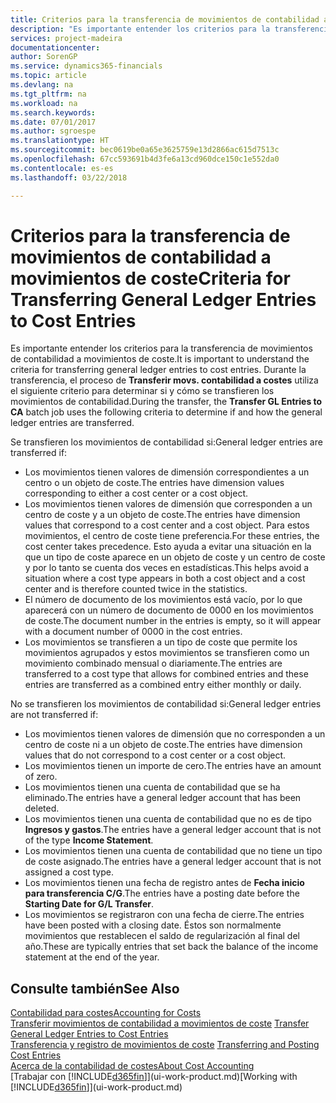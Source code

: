 ```yaml
---
title: Criterios para la transferencia de movimientos de contabilidad a movimientos de coste | Documentos de Microsoft
description: "Es importante entender los criterios para la transferencia de movimientos de contabilidad a movimientos de coste. Durante la transferencia, el proceso de **Transferir movs. contabilidad a costes** utiliza el siguiente criterio para determinar si y cómo se transfieren los movimientos de contabilidad."
services: project-madeira
documentationcenter: 
author: SorenGP
ms.service: dynamics365-financials
ms.topic: article
ms.devlang: na
ms.tgt_pltfrm: na
ms.workload: na
ms.search.keywords: 
ms.date: 07/01/2017
ms.author: sgroespe
ms.translationtype: HT
ms.sourcegitcommit: bec0619be0a65e3625759e13d2866ac615d7513c
ms.openlocfilehash: 67cc593691b4d3fe6a13cd960dce150c1e552da0
ms.contentlocale: es-es
ms.lasthandoff: 03/22/2018

---
```

# <a name="criteria-for-transferring-general-ledger-entries-to-cost-entries"></a><span data-ttu-id="e5b39-104">Criterios para la transferencia de movimientos de contabilidad a movimientos de coste</span><span class="sxs-lookup"><span data-stu-id="e5b39-104">Criteria for Transferring General Ledger Entries to Cost Entries</span></span>
<span data-ttu-id="e5b39-105">Es importante entender los criterios para la transferencia de movimientos de contabilidad a movimientos de coste.</span><span class="sxs-lookup"><span data-stu-id="e5b39-105">It is important to understand the criteria for transferring general ledger entries to cost entries.</span></span> <span data-ttu-id="e5b39-106">Durante la transferencia, el proceso de **Transferir movs. contabilidad a costes** utiliza el siguiente criterio para determinar si y cómo se transfieren los movimientos de contabilidad.</span><span class="sxs-lookup"><span data-stu-id="e5b39-106">During the transfer, the **Transfer GL Entries to CA** batch job uses the following criteria to determine if and how the general ledger entries are transferred.</span></span>  

<span data-ttu-id="e5b39-107">Se transfieren los movimientos de contabilidad si:</span><span class="sxs-lookup"><span data-stu-id="e5b39-107">General ledger entries are transferred if:</span></span>  

-   <span data-ttu-id="e5b39-108">Los movimientos tienen valores de dimensión correspondientes a un centro o un objeto de coste.</span><span class="sxs-lookup"><span data-stu-id="e5b39-108">The entries have dimension values corresponding to either a cost center or a cost object.</span></span>  
-   <span data-ttu-id="e5b39-109">Los movimientos tienen valores de dimensión que corresponden a un centro de coste y a un objeto de coste.</span><span class="sxs-lookup"><span data-stu-id="e5b39-109">The entries have dimension values that correspond to a cost center and a cost object.</span></span> <span data-ttu-id="e5b39-110">Para estos movimientos, el centro de coste tiene preferencia.</span><span class="sxs-lookup"><span data-stu-id="e5b39-110">For these entries, the cost center takes precedence.</span></span> <span data-ttu-id="e5b39-111">Esto ayuda a evitar una situación en la que un tipo de coste aparece en un objeto de coste y un centro de coste y por lo tanto se cuenta dos veces en estadísticas.</span><span class="sxs-lookup"><span data-stu-id="e5b39-111">This helps avoid a situation where a cost type appears in both a cost object and a cost center and is therefore counted twice in the statistics.</span></span>  
-   <span data-ttu-id="e5b39-112">El número de documento de los movimientos está vacío, por lo que aparecerá con un número de documento de 0000 en los movimientos de coste.</span><span class="sxs-lookup"><span data-stu-id="e5b39-112">The document number in the entries is empty, so it will appear with a document number of 0000 in the cost entries.</span></span>  
-   <span data-ttu-id="e5b39-113">Los movimientos se transfieren a un tipo de coste que permite los movimientos agrupados y estos movimientos se transfieren como un movimiento combinado mensual o diariamente.</span><span class="sxs-lookup"><span data-stu-id="e5b39-113">The entries are transferred to a cost type that allows for combined entries and these entries are transferred as a combined entry either monthly or daily.</span></span>  

<span data-ttu-id="e5b39-114">No se transfieren los movimientos de contabilidad si:</span><span class="sxs-lookup"><span data-stu-id="e5b39-114">General ledger entries are not transferred if:</span></span>  

-   <span data-ttu-id="e5b39-115">Los movimientos tienen valores de dimensión que no corresponden a un centro de coste ni a un objeto de coste.</span><span class="sxs-lookup"><span data-stu-id="e5b39-115">The entries have dimension values that do not correspond to a cost center or a cost object.</span></span>  
-   <span data-ttu-id="e5b39-116">Los movimientos tienen un importe de cero.</span><span class="sxs-lookup"><span data-stu-id="e5b39-116">The entries have an amount of zero.</span></span>  
-   <span data-ttu-id="e5b39-117">Los movimientos tienen una cuenta de contabilidad que se ha eliminado.</span><span class="sxs-lookup"><span data-stu-id="e5b39-117">The entries have a general ledger account that has been deleted.</span></span>  
-   <span data-ttu-id="e5b39-118">Los movimientos tienen una cuenta de contabilidad que no es de tipo **Ingresos y gastos**.</span><span class="sxs-lookup"><span data-stu-id="e5b39-118">The entries have a general ledger account that is not of the type **Income Statement**.</span></span>  
-   <span data-ttu-id="e5b39-119">Los movimientos tienen una cuenta de contabilidad que no tiene un tipo de coste asignado.</span><span class="sxs-lookup"><span data-stu-id="e5b39-119">The entries have a general ledger account that is not assigned a cost type.</span></span>  
-   <span data-ttu-id="e5b39-120">Los movimientos tienen una fecha de registro antes de **Fecha inicio para transferencia C/G**.</span><span class="sxs-lookup"><span data-stu-id="e5b39-120">The entries have a posting date before the **Starting Date for G/L Transfer**.</span></span>  
-   <span data-ttu-id="e5b39-121">Los movimientos se registraron con una fecha de cierre.</span><span class="sxs-lookup"><span data-stu-id="e5b39-121">The entries have been posted with a closing date.</span></span> <span data-ttu-id="e5b39-122">Éstos son normalmente movimientos que restablecen el saldo de regularización al final del año.</span><span class="sxs-lookup"><span data-stu-id="e5b39-122">These are typically entries that set back the balance of the income statement at the end of the year.</span></span>  

## <a name="see-also"></a><span data-ttu-id="e5b39-123">Consulte también</span><span class="sxs-lookup"><span data-stu-id="e5b39-123">See Also</span></span>  
[<span data-ttu-id="e5b39-124">Contabilidad para costes</span><span class="sxs-lookup"><span data-stu-id="e5b39-124">Accounting for Costs</span></span>](finance-manage-cost-accounting.md)  
 <span data-ttu-id="e5b39-125">[Transferir movimientos de contabilidad a movimientos de coste](finance-how-to-transfer-general-ledger-entries-to-cost-entries.md) </span><span class="sxs-lookup"><span data-stu-id="e5b39-125">[Transfer General Ledger Entries to Cost Entries](finance-how-to-transfer-general-ledger-entries-to-cost-entries.md) </span></span>  
 <span data-ttu-id="e5b39-126">[Transferencia y registro de movimientos de coste](finance-transfer-and-post-cost-entries.md) </span><span class="sxs-lookup"><span data-stu-id="e5b39-126">[Transferring and Posting Cost Entries](finance-transfer-and-post-cost-entries.md) </span></span>  
 [<span data-ttu-id="e5b39-127">Acerca de la contabilidad de costes</span><span class="sxs-lookup"><span data-stu-id="e5b39-127">About Cost Accounting</span></span>](finance-about-cost-accounting.md)  
 <span data-ttu-id="e5b39-128">[Trabajar con [!INCLUDE[d365fin](includes/d365fin_md.md)]](ui-work-product.md)</span><span class="sxs-lookup"><span data-stu-id="e5b39-128">[Working with [!INCLUDE[d365fin](includes/d365fin_md.md)]](ui-work-product.md)</span></span>

